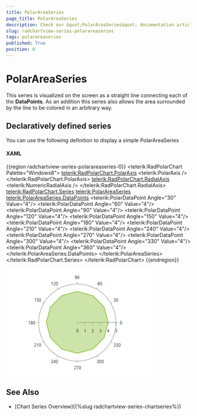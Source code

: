 ```yaml
---
title: PolarAreaSeries
page_title: PolarAreaSeries
description: Check our &quot;PolarAreaSeries&quot; documentation article for the RadChartView {{ site.framework_name }} control.
slug: radchartview-series-polarareaseries
tags: polarareaseries
published: True
position: 0
---
```


# PolarAreaSeries

This series is visualized on the screen as a straight line connecting each of the __DataPoints__. As an addition this series also allows the area surrounded by the line to be colored in an arbitrary way.      

## Declaratively defined series

You can use the following definition to display a simple PolarAreaSeries

#### __XAML__	
{{region radchartview-series-polarareaseries-0}}
	<telerik:RadPolarChart Palette="Windows8">
		<telerik:RadPolarChart.PolarAxis>
			<telerik:PolarAxis />
		</telerik:RadPolarChart.PolarAxis>
		<telerik:RadPolarChart.RadialAxis>
			<telerik:NumericRadialAxis />
		</telerik:RadPolarChart.RadialAxis>
		<telerik:RadPolarChart.Series>
			<telerik:PolarAreaSeries>
				<telerik:PolarAreaSeries.DataPoints>
					<telerik:PolarDataPoint Angle="30" Value="4"/>
					<telerik:PolarDataPoint Angle="60" Value="4"/>
					<telerik:PolarDataPoint Angle="90" Value="4"/>
					<telerik:PolarDataPoint Angle="120" Value="4"/>
					<telerik:PolarDataPoint Angle="150" Value="4"/>
					<telerik:PolarDataPoint Angle="180" Value="4"/>
					<telerik:PolarDataPoint Angle="210" Value="4"/>
					<telerik:PolarDataPoint Angle="240" Value="4"/>
					<telerik:PolarDataPoint Angle="270" Value="4"/>
					<telerik:PolarDataPoint Angle="300" Value="4"/>
					<telerik:PolarDataPoint Angle="330" Value="4"/>
					<telerik:PolarDataPoint Angle="360" Value="4"/>
				</telerik:PolarAreaSeries.DataPoints>
			</telerik:PolarAreaSeries>
		</telerik:RadPolarChart.Series>
	</telerik:RadPolarChart>
{{endregion}}

![radchartview-series-polarareaseries](images/radchartview-series-polarareaseries.png)

## See Also
 * [Chart Series Overview]({%slug radchartview-series-chartseries%})
